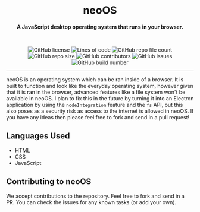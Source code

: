 <div align="center">

# **neoOS**
  
**A JavaScript desktop operating system that runs in your browser.**
  
  
<br>


  
![GitHub license](https://img.shields.io/github/license/Neo-Creations/neoOS?style=for-the-badge) ![Lines of code](https://img.shields.io/tokei/lines/github/Neo-Creations/neoOS?style=for-the-badge) ![GitHub repo file count](https://img.shields.io/github/directory-file-count/Neo-Creations/neoOS?style=for-the-badge) ![GitHub repo size](https://img.shields.io/github/repo-size/Neo-Creations/neoOS?style=for-the-badge) ![GitHub contributors](https://img.shields.io/github/contributors/Neo-Creations/neoOS?style=for-the-badge) ![GitHub issues](https://img.shields.io/github/issues-raw/Neo-Creations/neoOS?style=for-the-badge) ![GitHub build number](https://img.shields.io/badge/dynamic/json?label=Builds&query=%24.length&url=https%3A%2F%2Fapi.github.com%2Frepos%2FNeo-Creations%2FneoOS%2Fcommits&style=for-the-badge)
  
* * *
</div>

neoOS is an operating system which can be ran inside of a browser. It is built to function and look like the everyday operating system, however given that it is ran in the browser, advanced features like a file system won't be available in neoOS. I plan to fix this in the future by turning it into an Electron application by using the `nodeIntegration` feature and the `fs` API, but this also poses as a security risk as access to the internet is allowed in neoOS. If you have any ideas then please feel free to fork and send in a pull request!

## Languages Used
- HTML
- CSS
- JavaScript
  
## Contributing to neoOS
We accept contributions to the repository. Feel free to fork and send in a PR. You can check the issues for any known tasks (or add your own).
